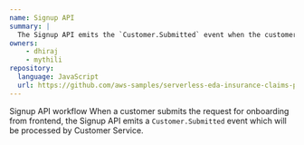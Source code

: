 ```yaml
---
name: Signup API
summary: |
  The Signup API emits the `Customer.Submitted` event when the customer submit the onboarding request.
owners:
    - dhiraj
    - mythili
repository:
  language: JavaScript
  url: https://github.com/aws-samples/serverless-eda-insurance-claims-processing/tree/main/lib/services/customer
---
```


Signup API workflow
When a customer submits the request for onboarding from frontend, the Signup API emits a `Customer.Submitted` event which will be processed by Customer Service. 

<NodeGraph />